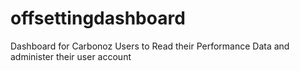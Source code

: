 # offsettingdashboard

Dashboard for Carbonoz Users to Read their Performance Data and administer their user account
